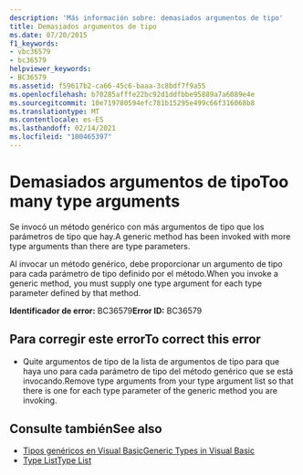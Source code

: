 ```yaml
---
description: 'Más información sobre: demasiados argumentos de tipo'
title: Demasiados argumentos de tipo
ms.date: 07/20/2015
f1_keywords:
- vbc36579
- bc36579
helpviewer_keywords:
- BC36579
ms.assetid: f59617b2-ca66-45c6-baaa-3c8bdf7f9a55
ms.openlocfilehash: b70285afffe22bc92d1ddfbbe95889a7a6089e4e
ms.sourcegitcommit: 10e719780594efc781b15295e499c66f316068b8
ms.translationtype: MT
ms.contentlocale: es-ES
ms.lasthandoff: 02/14/2021
ms.locfileid: "100465397"
---
```

# <a name="too-many-type-arguments"></a><span data-ttu-id="b0d77-103">Demasiados argumentos de tipo</span><span class="sxs-lookup"><span data-stu-id="b0d77-103">Too many type arguments</span></span>

<span data-ttu-id="b0d77-104">Se invocó un método genérico con más argumentos de tipo que los parámetros de tipo que hay.</span><span class="sxs-lookup"><span data-stu-id="b0d77-104">A generic method has been invoked with more type arguments than there are type parameters.</span></span>  
  
 <span data-ttu-id="b0d77-105">Al invocar un método genérico, debe proporcionar un argumento de tipo para cada parámetro de tipo definido por el método.</span><span class="sxs-lookup"><span data-stu-id="b0d77-105">When you invoke a generic method, you must supply one type argument for each type parameter defined by that method.</span></span>  
  
 <span data-ttu-id="b0d77-106">**Identificador de error:** BC36579</span><span class="sxs-lookup"><span data-stu-id="b0d77-106">**Error ID:** BC36579</span></span>  
  
## <a name="to-correct-this-error"></a><span data-ttu-id="b0d77-107">Para corregir este error</span><span class="sxs-lookup"><span data-stu-id="b0d77-107">To correct this error</span></span>  
  
- <span data-ttu-id="b0d77-108">Quite argumentos de tipo de la lista de argumentos de tipo para que haya uno para cada parámetro de tipo del método genérico que se está invocando.</span><span class="sxs-lookup"><span data-stu-id="b0d77-108">Remove type arguments from your type argument list so that there is one for each type parameter of the generic method you are invoking.</span></span>  
  
## <a name="see-also"></a><span data-ttu-id="b0d77-109">Consulte también</span><span class="sxs-lookup"><span data-stu-id="b0d77-109">See also</span></span>

- [<span data-ttu-id="b0d77-110">Tipos genéricos en Visual Basic</span><span class="sxs-lookup"><span data-stu-id="b0d77-110">Generic Types in Visual Basic</span></span>](../programming-guide/language-features/data-types/generic-types.md)
- [<span data-ttu-id="b0d77-111">Type List</span><span class="sxs-lookup"><span data-stu-id="b0d77-111">Type List</span></span>](../language-reference/statements/type-list.md)
